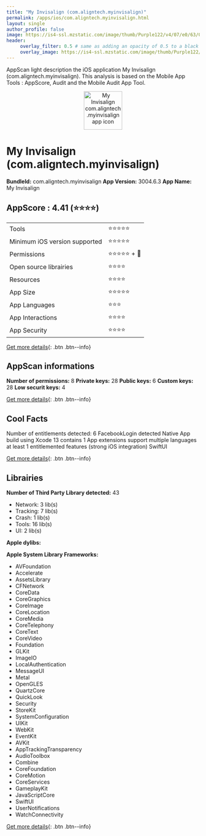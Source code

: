 ```yaml
---
title: "My Invisalign (com.aligntech.myinvisalign)"
permalink: /apps/ios/com.aligntech.myinvisalign.html
layout: single
author_profile: false
image: https://is4-ssl.mzstatic.com/image/thumb/Purple122/v4/07/e0/63/07e0639e-a605-7e26-9fa3-78b6ff800531/AppIcon-1x_U007emarketing-0-5-0-0-85-220-0.png/512x512bb.jpg
header: 
     overlay_filter: 0.5 # same as adding an opacity of 0.5 to a black background
     overlay_image: https://is4-ssl.mzstatic.com/image/thumb/Purple122/v4/07/e0/63/07e0639e-a605-7e26-9fa3-78b6ff800531/AppIcon-1x_U007emarketing-0-5-0-0-85-220-0.png/512x512bb.jpg
---
```

AppScan light description the iOS application My Invisalign (com.aligntech.myinvisalign). This analysis is based on the Mobile App Tools : AppScore, Audit and the Mobile Audit App Tool.

  
  
<div style="text-align: center;"><img src="https://is4-ssl.mzstatic.com/image/thumb/Purple122/v4/07/e0/63/07e0639e-a605-7e26-9fa3-78b6ff800531/AppIcon-1x_U007emarketing-0-5-0-0-85-220-0.png/512x512bb.jpg" width="100" height="100" alt="My Invisalign com.aligntech.myinvisalign app icon"></div>  
  
# My Invisalign (com.aligntech.myinvisalign)

**BundleId:** com.aligntech.myinvisalign
**App Version:** 3004.6.3
**App Name:** My Invisalign


## AppScore : 4.41 (⭐️⭐️⭐️⭐️) 

<table>
<tr><td> Tools </td><td> ⭐️⭐️⭐️⭐️⭐️ </td></tr>
<tr><td> Minimum iOS version supported </td><td> ⭐️⭐️⭐️⭐️⭐️ </td></tr>
<tr><td> Permissions </td><td> ⭐️⭐️⭐️⭐️⭐️ + 🌟 </td></tr>
<tr><td> Open source librairies </td><td> ⭐️⭐️⭐️⭐️ </td></tr>
<tr><td> Resources </td><td> ⭐️⭐️⭐️⭐️ </td></tr>
<tr><td> App Size </td><td> ⭐️⭐️⭐️⭐️⭐️ </td></tr>
<tr><td> App Languages </td><td> ⭐️⭐️⭐️ </td></tr>
<tr><td> App Interactions </td><td> ⭐️⭐️⭐️⭐️ </td></tr>
<tr><td> App Security </td><td> ⭐️⭐️⭐️⭐️ </td></tr>
</table>

[Get more details](/pricing.html){: .btn .btn--info}  
  
## AppScan informations 

**Number of permissions:** 8
**Private keys:** 28
**Public keys:** 6
**Custom keys:** 28
**Low securit keys:** 4
  
[Get more details](/pricing.html){: .btn .btn--info}

## Cool Facts

Number of entitlements detected: 6
FacebookLogin detected
Native App
build using Xcode 13
contains 1 App extensions
support multiple languages
at least 1 entitlemented features (strong iOS integration)
SwiftUI
  
[Get more details](/pricing.html){: .btn .btn--info}

## Librairies 
**Number of Third Party Library detected:** 43
- Network: 3 lib(s)
- Tracking: 7 lib(s)
- Crash: 1 lib(s)
- Tools: 16 lib(s)
- UI: 2 lib(s)

**Apple dylibs:**


**Apple System Library Frameworks:**
- AVFoundation
- Accelerate
- AssetsLibrary
- CFNetwork
- CoreData
- CoreGraphics
- CoreImage
- CoreLocation
- CoreMedia
- CoreTelephony
- CoreText
- CoreVideo
- Foundation
- GLKit
- ImageIO
- LocalAuthentication
- MessageUI
- Metal
- OpenGLES
- QuartzCore
- QuickLook
- Security
- StoreKit
- SystemConfiguration
- UIKit
- WebKit
- EventKit
- AVKit
- AppTrackingTransparency
- AudioToolbox
- Combine
- CoreFoundation
- CoreMotion
- CoreServices
- GameplayKit
- JavaScriptCore
- SwiftUI
- UserNotifications
- WatchConnectivity


  
[Get more details](/pricing.html){: .btn .btn--info}

